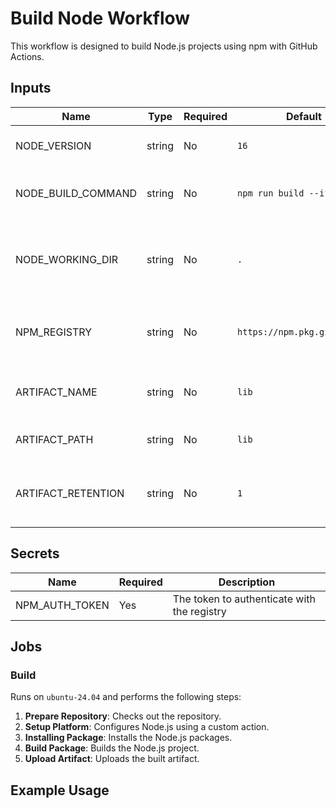 # Build Node Workflow

This workflow is designed to build Node.js projects using npm with GitHub Actions.

## Inputs

| Name               | Type   | Required | Default                      | Description                                   |
| ------------------ | ------ | -------- | ---------------------------- | --------------------------------------------- |
| NODE_VERSION       | string | No       | `16`                         | The version of Node.js to use                 |
| NODE_BUILD_COMMAND | string | No       | `npm run build --if-present` | The command to build the project              |
| NODE_WORKING_DIR   | string | No       | `.`                          | The working directory for the build command   |
| NPM_REGISTRY       | string | No       | `https://npm.pkg.github.com` | The registry to push packages to              |
| ARTIFACT_NAME      | string | No       | `lib`                        | The name of the artifact to upload            |
| ARTIFACT_PATH      | string | No       | `lib`                        | The path to the artifact to upload            |
| ARTIFACT_RETENTION | string | No       | `1`                          | The retention period for the artifact in days |

## Secrets

| Name           | Required | Description                                 |
| -------------- | -------- | ------------------------------------------- |
| NPM_AUTH_TOKEN | Yes      | The token to authenticate with the registry |

## Jobs

### Build

Runs on `ubuntu-24.04` and performs the following steps:

1. **Prepare Repository**: Checks out the repository.
2. **Setup Platform**: Configures Node.js using a custom action.
3. **Installing Package**: Installs the Node.js packages.
4. **Build Package**: Builds the Node.js project.
5. **Upload Artifact**: Uploads the built artifact.

## Example Usage

```yaml

```

